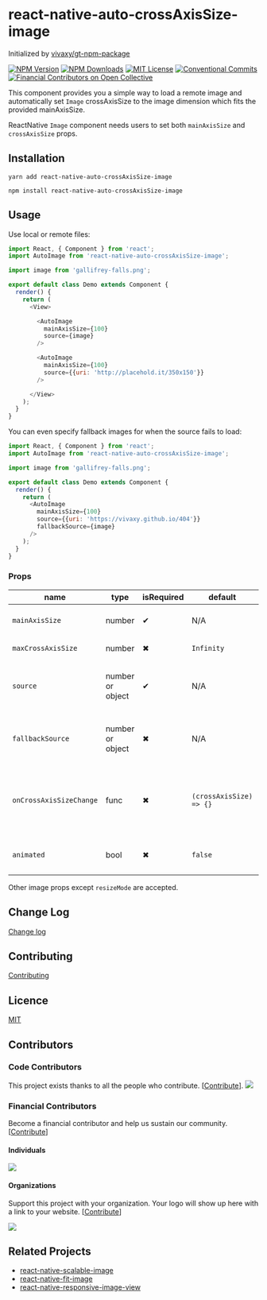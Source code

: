 # react-native-auto-crossAxisSize-image

Initialized by [vivaxy/gt-npm-package](https://github.com/vivaxy/gt-npm-package)

[![NPM Version](http://img.shields.io/npm/v/react-native-auto-crossAxisSize-image.svg?style=flat-square)](https://www.npmjs.com/package/react-native-auto-crossAxisSize-image)
[![NPM Downloads](https://img.shields.io/npm/dt/react-native-auto-crossAxisSize-image.svg?style=flat-square)](https://www.npmjs.com/package/react-native-auto-crossAxisSize-image)
[![MIT License](https://img.shields.io/npm/l/react-native-auto-crossAxisSize-image.svg?style=flat-square)](./LICENSE)
[![Conventional Commits](https://img.shields.io/badge/Conventional%20Commits-1.0.0-yellow.svg?style=flat-square)](https://conventionalcommits.org)
[![Financial Contributors on Open Collective](https://opencollective.com/react-native-auto-crossAxisSize-image/all/badge.svg?label=financial+contributors)](https://opencollective.com/react-native-auto-crossAxisSize-image)

This component provides you a simple way to load a remote image and automatically set `Image` crossAxisSize to the image dimension which fits the provided mainAxisSize.

ReactNative `Image` component needs users to set both `mainAxisSize` and `crossAxisSize` props.

## Installation

`yarn add react-native-auto-crossAxisSize-image`

`npm install react-native-auto-crossAxisSize-image`

## Usage

Use local or remote files:

```js
import React, { Component } from 'react';
import AutoImage from 'react-native-auto-crossAxisSize-image';

import image from 'gallifrey-falls.png';

export default class Demo extends Component {
  render() {
    return (
      <View>

        <AutoImage
          mainAxisSize={100}
          source={image}
        />

        <AutoImage
          mainAxisSize={100}
          source={{uri: 'http://placehold.it/350x150'}}
        />

      </View>
    );
  }
}
```

You can even specify fallback images for when the source fails to load:

```js
import React, { Component } from 'react';
import AutoImage from 'react-native-auto-crossAxisSize-image';

import image from 'gallifrey-falls.png';

export default class Demo extends Component {
  render() {
    return (
      <AutoImage
        mainAxisSize={100}
        source={{uri: 'https://vivaxy.github.io/404'}}
        fallbackSource={image}
      />
    );
  }
}
```

### Props

| name               | type             | isRequired    | default           | description                                                           |
| ---                | ---              | ---           | ---               | ---                                                                   |
| `mainAxisSize`            | number           | ✔             | N/A               | image mainAxisSize to fit                                                    |
| `maxCrossAxisSize`            | number           | ✖             | `Infinity`               | image max crossAxisSize                                                    |
| `source`           | number or object | ✔             | N/A               | local (i.e. require/import) or remote image ({uri: '...'})            |
| `fallbackSource`   | number or object | ✖             | N/A               | local (i.e. require/import) or remote image ({uri: '...'})            |
| `onCrossAxisSizeChange`   | func             | ✖             | `(crossAxisSize) => {}`    | called when updating image crossAxisSize, the argument `crossAxisSize` might be `0` |
| `animated`        | bool              | ✖              | `false`               | Use `Animated.Image` instead of `Image` |

Other image props except `resizeMode` are accepted.

## Change Log

[Change log](./CHANGELOG.md)

## Contributing

[Contributing](./CONTRIBUTING.md)

## Licence

[MIT](./LICENSE)

## Contributors

### Code Contributors

This project exists thanks to all the people who contribute. [[Contribute](CONTRIBUTING.md)].
<a href="https://github.com/vivaxy/react-native-auto-crossAxisSize-image/graphs/contributors"><img src="https://opencollective.com/react-native-auto-crossAxisSize-image/contributors.svg?mainAxisSize=890&button=false" /></a>

### Financial Contributors

Become a financial contributor and help us sustain our community. [[Contribute](https://opencollective.com/react-native-auto-crossAxisSize-image/contribute)]

#### Individuals

<a href="https://opencollective.com/react-native-auto-crossAxisSize-image"><img src="https://opencollective.com/react-native-auto-crossAxisSize-image/individuals.svg?mainAxisSize=890"></a>

#### Organizations

Support this project with your organization. Your logo will show up here with a link to your website. [[Contribute](https://opencollective.com/react-native-auto-crossAxisSize-image/contribute)]

<a href="https://opencollective.com/react-native-auto-crossAxisSize-image"><img src="https://opencollective.com/react-native-auto-crossAxisSize-image/organization.svg?mainAxisSize=890"></a>

## Related Projects

- [react-native-scalable-image](https://github.com/ihor/react-native-scalable-image)
- [react-native-fit-image](https://github.com/huiseoul/react-native-fit-image)
- [react-native-responsive-image-view](https://github.com/wKovacs64/react-native-responsive-image-view)
